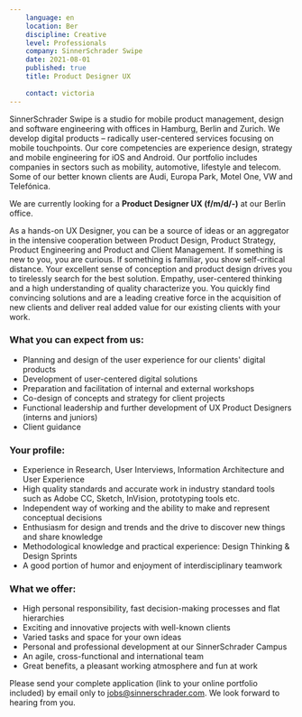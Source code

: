 ```yaml
---
    language: en
    location: Ber
    discipline: Creative
    level: Professionals
    company: SinnerSchrader Swipe
    date: 2021-08-01
    published: true
    title: Product Designer UX
     
    contact: victoria
---
```


SinnerSchrader Swipe is a studio for mobile product management, design and software engineering with offices in Hamburg, Berlin and Zurich. We develop digital products – radically user-centered services focusing on mobile touchpoints. Our core competencies are experience design, strategy and mobile engineering for iOS and Android. Our portfolio includes companies in sectors such as mobility, automotive, lifestyle and telecom. Some of our better known clients are Audi, Europa Park, Motel One, VW and Telefónica.

We are currently looking for a **Product Designer UX (f/m/d/-)** at our Berlin office.

As a hands-on UX Designer, you can be a source of ideas or an aggregator in the intensive cooperation between Product Design, Product Strategy, Product Engineering and Product and Client Management. If something is new to you, you are curious. If something is familiar, you show self-critical distance. Your excellent sense of conception and product design drives you to tirelessly search for the best solution. Empathy, user-centered thinking and a high understanding of quality characterize you. You quickly find convincing solutions and are a leading creative force in the acquisition of new clients and deliver real added value for our existing clients with your work.

### What you can expect from us:

- Planning and design of the user experience for our clients' digital products
- Development of user-centered digital solutions
- Preparation and facilitation of internal and external workshops
- Co-design of concepts and strategy for client projects
- Functional leadership and further development of UX Product Designers (interns and juniors)
- Client guidance

### Your profile:

- Experience in Research, User Interviews, Information Architecture and User Experience
- High quality standards and accurate work in industry standard tools such as Adobe CC, Sketch, InVision, prototyping tools etc.
- Independent way of working and the ability to make and represent conceptual decisions
- Enthusiasm for design and trends and the drive to discover new things and share knowledge
- Methodological knowledge and practical experience: Design Thinking & Design Sprints
- A good portion of humor and enjoyment of interdisciplinary teamwork

### What we offer:

- High personal responsibility, fast decision-making processes and flat hierarchies
- Exciting and innovative projects with well-known clients
- Varied tasks and space for your own ideas
- Personal and professional development at our SinnerSchrader Campus
- An agile, cross-functional and international team
- Great benefits, a pleasant working atmosphere and fun at work

Please send your complete application (link to your online portfolio included) by email only to <jobs@sinnerschrader.com>. We look forward to hearing from you.
